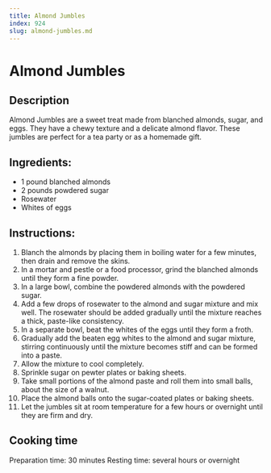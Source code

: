 ```yaml
---
title: Almond Jumbles
index: 924
slug: almond-jumbles.md
---
```


# Almond Jumbles

## Description
Almond Jumbles are a sweet treat made from blanched almonds, sugar, and eggs. They have a chewy texture and a delicate almond flavor. These jumbles are perfect for a tea party or as a homemade gift.

## Ingredients:
- 1 pound blanched almonds
- 2 pounds powdered sugar
- Rosewater
- Whites of eggs

## Instructions:
1. Blanch the almonds by placing them in boiling water for a few minutes, then drain and remove the skins.
2. In a mortar and pestle or a food processor, grind the blanched almonds until they form a fine powder.
3. In a large bowl, combine the powdered almonds with the powdered sugar.
4. Add a few drops of rosewater to the almond and sugar mixture and mix well. The rosewater should be added gradually until the mixture reaches a thick, paste-like consistency.
5. In a separate bowl, beat the whites of the eggs until they form a froth.
6. Gradually add the beaten egg whites to the almond and sugar mixture, stirring continuously until the mixture becomes stiff and can be formed into a paste.
7. Allow the mixture to cool completely.
8. Sprinkle sugar on pewter plates or baking sheets.
9. Take small portions of the almond paste and roll them into small balls, about the size of a walnut.
10. Place the almond balls onto the sugar-coated plates or baking sheets.
11. Let the jumbles sit at room temperature for a few hours or overnight until they are firm and dry.

## Cooking time
Preparation time: 30 minutes
Resting time: several hours or overnight
